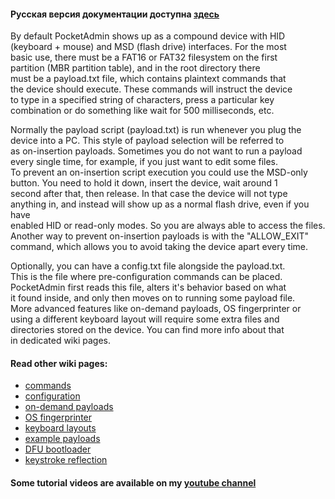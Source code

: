 #### Русская версия документации доступна [здесь](https://github.com/krakrukra/PocketAdmin/blob/master/extra/wiki/rus/home.md)  
  
By default PocketAdmin shows up as a compound device with HID  
(keyboard + mouse) and MSD (flash drive) interfaces. For the most  
basic use, there must be a FAT16 or FAT32 filesystem on the first  
partition (MBR partition table), and in the root directory there  
must be a payload.txt file, which contains plaintext commands that  
the device should execute. These commands will instruct the device  
to type in a specified string of characters, press a particular key  
combination or do something like wait for 500 milliseconds, etc.  
  
Normally the payload script (payload.txt) is run whenever you plug the  
device into a PC. This style of payload selection will be referred to  
as on-insertion payloads. Sometimes you do not want to run a payload  
every single time, for example, if you just want to edit some files.  
To prevent an on-insertion script execution you could use the MSD-only  
button. You need to hold it down, insert the device, wait around 1  
second after that, then release. In that case the device will not type  
anything in, and instead will show up as a normal flash drive, even if you have  
enabled HID or read-only modes. So you are always able to access the files.  
Another way to prevent on-insertion payloads is with the "ALLOW_EXIT"  
command, which allows you to avoid taking the device apart every time.  
  
Optionally, you can have a config.txt file alongside the payload.txt.  
This is the file where pre-configuration commands can be placed.  
PocketAdmin first reads this file, alters it's behavior based on what  
it found inside, and only then moves on to running some payload file.  
More advanced features like on-demand payloads, OS fingerprinter or  
using a different keyboard layout will require some extra files and  
directories stored on the device. You can find more info about that  
in dedicated wiki pages.  
  
#### Read other wiki pages:  
* [commands](https://github.com/krakrukra/PocketAdmin/wiki/commands)  
* [configuration](https://github.com/krakrukra/PocketAdmin/wiki/configuration)  
* [on-demand payloads](https://github.com/krakrukra/PocketAdmin/wiki/ondemand)  
* [OS fingerprinter](https://github.com/krakrukra/PocketAdmin/wiki/fingerprinter)  
* [keyboard layouts](https://github.com/krakrukra/PocketAdmin/wiki/layouts)  
* [example payloads](https://github.com/krakrukra/PocketAdmin/wiki/examples)  
* [DFU bootloader](https://github.com/krakrukra/PocketAdmin/wiki/bootloader)  
* [keystroke reflection](https://github.com/krakrukra/PocketAdmin/wiki/keyreflect)  
  
#### Some tutorial videos are available on my [youtube channel](https://www.youtube.com/channel/UC8HZCV1vNmZvp7ci1vNmj7g)  
  
